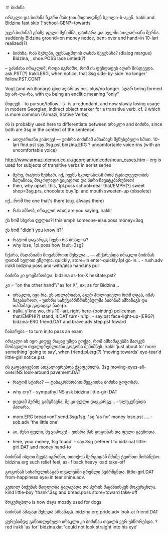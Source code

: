 ＃ ბიძინა

ირაკლი და ბიძინა ჩკარი მაბიჯით მიდიოდნენ სკოლი-ს-აკენ.
Irakli and Bidzina fast skip ? school-GEN?=towards

უცებ ბიძინამ გზაზე ფული შენიშნა, დაიხარა და ხელში ათლარიანი შერჩა.
suddenly Bidzina ground=on money notice, bent-over and hand=in 10-lari realized(?)

- ბიძინა, რას შვრები, ფეხსაცმლის თასმა შეგეხსნა?
(dialog margue) Bidzina, <what are you doing right now>, shoe.POSS lace untied(?)

– გასძახა ირაკლიმ, როცა იგრძმო, რომ ის ფეხდაფეხ აღარ მისდევდა.
   ask.PST(?) Irakli.ERG, when notice, that 3sg side-by-side 'no longer' follow.PST.CONT

Vogt (and wikitionary) give აღარ as ne...plus/no longer. აღარ being formed by არ-ღა-რა, with ღა being an enclitic meaning "only"

მიდევს - to pursue/follow. -ს- is a redundant, and now slowly losing usage in modern Georgian, indirect object marker for a transitive verb. cf. ჰ which is more common (Armazi, Stative Verbs)

ის is probably used here to differentiate between ირაკლი and ბიძინა, since both are 3sg in the context of the sentence.

- ათლარიანი ვიპოვე! — უთხრა ბიძინამ ამხამაგს შეწუხებული ხმით.
  10-lari   find.pst  say.3sg.pst bidzina.ERG  ? uncomfortable voice-ins (with an uncomfortable voice)

http://www.armazi.demon.co.uk/georgian/unicode/noun_cases.htm - erg is used for subjects of transitive verbs in aorist series

- მერე, რატონ წუხხარ. იქ, ჩვენს სკოლასთამ რომ ტკბილეულობის მაღაზიაა, შოკოლადი ვიყიდოთ და პირი ჩავიტკბარუნოთ!
- then, why upset. this, 1pl.poss school=near that/EMPH(?) sweet shop=3sg.prs, chocolate buy.1pl and mouth sweeten-up (obsolete)

იქ...რომ the one that's there (e.g. always there)

- რას ამბობ, ირაკლი!
what are you saying, irakli!

ეს ხომ სხვისი ფულია?!
this emph someone-else.poss money=3sg

ეს ხომ "didn't you know it?"

- რატომ დაკარგა, ჩვენი რა ბრალია?
- why lose, 1pl.poss how fault=3sg?

ჩქარა, მაღაზიაში მოვასწროთ შესვლა... — აჩქარებდა ირაკლი ბიძინას დათან ხელით ეწეოდა.
quickly, store=in enter-quickly.1pl go-in... - rush.adv irakli bidzina.poss and-with/also hand.ins pull

ბიძინა კი ყოყმანობდა.
bidzina as-for-X hesitate.pst?

კი = "on the other hand"/"as for X", ex, as for Bidzina...

- ირაკლი, იცი რა, ეს ათლარიანი, აგერ პოლიციელი რომ დგას, იმას ჩავაბაროთ, - უთხრა სახქგაბრწრინებულმა ბიძინამ ამხანაგს და თამამად გადადგა ნაბიჯი.
- iralki, y'kno wo, this 10-lari, right-here-(pointing) policeman that/EMPH(?) stand, it.DAT turn-in.1pl, - say.pst face-light-up-(ERG?) bidzina-ERG friend.DAT and brave.adv step.pst foward

ჩაბარება - to turn in;to pass an exam 

ირაკლი ის იყო კიდევ რაყაც უმდა ეთქვა, რომ ამხამაგებმა მათკენ მომავალი თვალცრემლიანი გოგონა შენიშნეს.
irakli 'just about to' more something 'going to say', when friend.pl.erg(?) 'moving towards' eye-tear'd little-girl notice.pst. 

ის გაფაციცებით ათვალიერებდა ქვაფენილს.
3sg moving-eyes-all-over.INS look-around pavement.DAT

- რატომ სტირა? — ტანაგრმნობით შეეკითხა ბიძინა გოგონას.
- why cry? - sympathy.INS ask bidzina little-girl.DAT

- დედამ პურზე გამგზავნა, მე კი ფული დავკარგე... - სლუკუნებდა პათარა.
- mom.ERG bread=on? send.3sg/1sg, 1sg 'as for' money lose.pst .... - sob.adv 'the little one'

- აი, შენი ფული, მე ვიპოვე! - უთხრა მან გოგონას და ფული გაუწოდა.
- here, your money, 1sg found! - say.3sg (referent to bidzina) little-girl.DAT and money hand-to

ბიძინამ ისეთი შვება იგრძნო, თითქოს ზურგიდან მძიმე ტვირთი მოხსნესო.
bidzina.erg such relief feel, as-if back heavy load take-off

გოგონას სიხარულისაგან თვალებში ცრემლი აუბრწყნდა. 
little-girl.DAT from-happiness eye=in tear shine.adv. 

კეთილ ბიჭუნას მადლობა გადაუადა და პურის მაყაზიისკენ მოკურცხლა.
kind little-boy 'thank'.3sg and bread.poss store=toward take-off

მოკურცხლა is now days mostly used for dogs

ბიძინამ ამაყად შეხედა ამხანაგს.
bidzina.erg pride.adv look-at friend.DAT

ყურებამდე გაწითლებული ირაკლი კი ბიძინას თვალს ვერ უსწორებდა.
? red irakli 'as for' bidzina.dat 'could not look straight into his eye'
